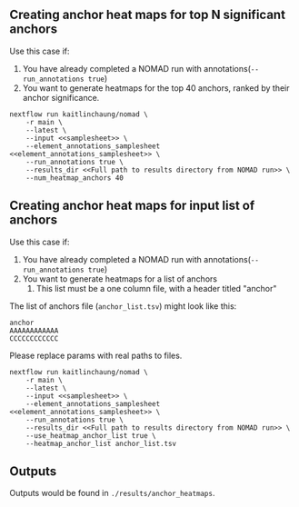## Creating anchor heat maps for top N significant anchors
Use this case if:
1. You have already completed a NOMAD run with annotations(`--run_annotations true`)
2. You want to generate heatmaps for the top 40 anchors, ranked by their anchor significance.
```
nextflow run kaitlinchaung/nomad \
    -r main \
    --latest \
    --input <<samplesheet>> \
    --element_annotations_samplesheet <<element_annotations_samplesheet>> \
    --run_annotations true \
    --results_dir <<Full path to results directory from NOMAD run>> \
    --num_heatmap_anchors 40
```

## Creating anchor heat maps for input list of anchors
Use this case if:
1. You have already completed a NOMAD run with annotations(`--run_annotations true`)
2. You want to generate heatmaps for a list of anchors
    1. This list must be a one column file, with a header titled "anchor"

The list of anchors file (`anchor_list.tsv`) might look like this:
```
anchor
AAAAAAAAAAAA
CCCCCCCCCCCC
```

Please replace params with real paths to files.
```
nextflow run kaitlinchaung/nomad \
    -r main \
    --latest \
    --input <<samplesheet>> \
    --element_annotations_samplesheet <<element_annotations_samplesheet>> \
    --run_annotations true \
    --results_dir <<Full path to results directory from NOMAD run>> \
    --use_heatmap_anchor_list true \
    --heatmap_anchor_list anchor_list.tsv

```

## Outputs
Outputs would be found in `./results/anchor_heatmaps`.
